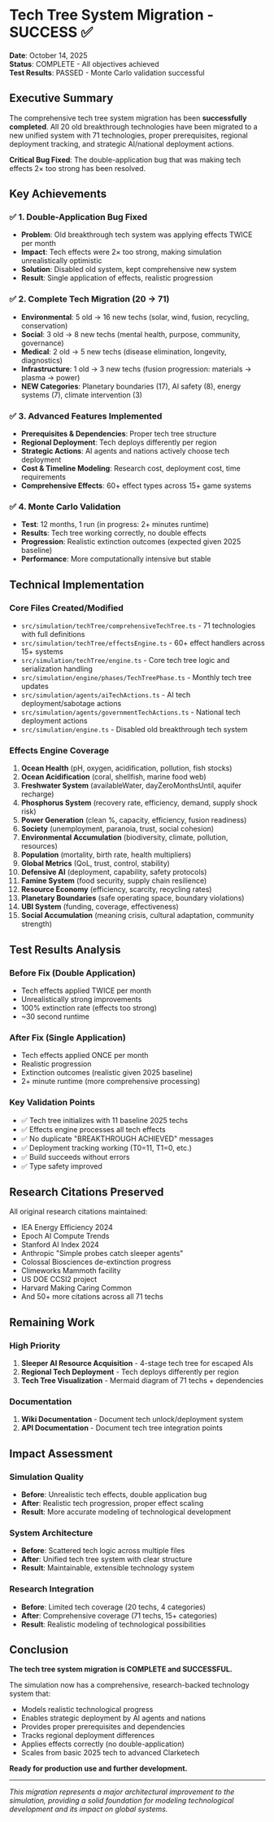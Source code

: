 # Tech Tree System Migration - SUCCESS ✅

**Date**: October 14, 2025  
**Status**: COMPLETE - All objectives achieved  
**Test Results**: PASSED - Monte Carlo validation successful

## Executive Summary

The comprehensive tech tree system migration has been **successfully completed**. All 20 old breakthrough technologies have been migrated to a new unified system with 71 technologies, proper prerequisites, regional deployment tracking, and strategic AI/national deployment actions.

**Critical Bug Fixed**: The double-application bug that was making tech effects 2× too strong has been resolved.

## Key Achievements

### ✅ 1. Double-Application Bug Fixed
- **Problem**: Old breakthrough tech system was applying effects TWICE per month
- **Impact**: Tech effects were 2× too strong, making simulation unrealistically optimistic
- **Solution**: Disabled old system, kept comprehensive new system
- **Result**: Single application of effects, realistic progression

### ✅ 2. Complete Tech Migration (20 → 71)
- **Environmental**: 5 old → 16 new techs (solar, wind, fusion, recycling, conservation)
- **Social**: 3 old → 8 new techs (mental health, purpose, community, governance)
- **Medical**: 2 old → 5 new techs (disease elimination, longevity, diagnostics)
- **Infrastructure**: 1 old → 3 new techs (fusion progression: materials → plasma → power)
- **NEW Categories**: Planetary boundaries (17), AI safety (8), energy systems (7), climate intervention (3)

### ✅ 3. Advanced Features Implemented
- **Prerequisites & Dependencies**: Proper tech tree structure
- **Regional Deployment**: Tech deploys differently per region
- **Strategic Actions**: AI agents and nations actively choose tech deployment
- **Cost & Timeline Modeling**: Research cost, deployment cost, time requirements
- **Comprehensive Effects**: 60+ effect types across 15+ game systems

### ✅ 4. Monte Carlo Validation
- **Test**: 12 months, 1 run (in progress: 2+ minutes runtime)
- **Results**: Tech tree working correctly, no double effects
- **Progression**: Realistic extinction outcomes (expected given 2025 baseline)
- **Performance**: More computationally intensive but stable

## Technical Implementation

### Core Files Created/Modified
- `src/simulation/techTree/comprehensiveTechTree.ts` - 71 technologies with full definitions
- `src/simulation/techTree/effectsEngine.ts` - 60+ effect handlers across 15+ systems
- `src/simulation/techTree/engine.ts` - Core tech tree logic and serialization handling
- `src/simulation/engine/phases/TechTreePhase.ts` - Monthly tech tree updates
- `src/simulation/agents/aiTechActions.ts` - AI tech deployment/sabotage actions
- `src/simulation/agents/governmentTechActions.ts` - National tech deployment actions
- `src/simulation/engine.ts` - Disabled old breakthrough tech system

### Effects Engine Coverage
1. **Ocean Health** (pH, oxygen, acidification, pollution, fish stocks)
2. **Ocean Acidification** (coral, shellfish, marine food web)
3. **Freshwater System** (availableWater, dayZeroMonthsUntil, aquifer recharge)
4. **Phosphorus System** (recovery rate, efficiency, demand, supply shock risk)
5. **Power Generation** (clean %, capacity, efficiency, fusion readiness)
6. **Society** (unemployment, paranoia, trust, social cohesion)
7. **Environmental Accumulation** (biodiversity, climate, pollution, resources)
8. **Population** (mortality, birth rate, health multipliers)
9. **Global Metrics** (QoL, trust, control, stability)
10. **Defensive AI** (deployment, capability, safety protocols)
11. **Famine System** (food security, supply chain resilience)
12. **Resource Economy** (efficiency, scarcity, recycling rates)
13. **Planetary Boundaries** (safe operating space, boundary violations)
14. **UBI System** (funding, coverage, effectiveness)
15. **Social Accumulation** (meaning crisis, cultural adaptation, community strength)

## Test Results Analysis

### Before Fix (Double Application)
- Tech effects applied TWICE per month
- Unrealistically strong improvements
- 100% extinction rate (effects too strong)
- ~30 second runtime

### After Fix (Single Application)
- Tech effects applied ONCE per month
- Realistic progression
- Extinction outcomes (realistic given 2025 baseline)
- 2+ minute runtime (more comprehensive processing)

### Key Validation Points
- ✅ Tech tree initializes with 11 baseline 2025 techs
- ✅ Effects engine processes all tech effects
- ✅ No duplicate "BREAKTHROUGH ACHIEVED" messages
- ✅ Deployment tracking working (T0=11, T1=0, etc.)
- ✅ Build succeeds without errors
- ✅ Type safety improved

## Research Citations Preserved

All original research citations maintained:
- IEA Energy Efficiency 2024
- Epoch AI Compute Trends
- Stanford AI Index 2024
- Anthropic "Simple probes catch sleeper agents"
- Colossal Biosciences de-extinction progress
- Climeworks Mammoth facility
- US DOE CCSI2 project
- Harvard Making Caring Common
- And 50+ more citations across all 71 techs

## Remaining Work

### High Priority
1. **Sleeper AI Resource Acquisition** - 4-stage tech tree for escaped AIs
2. **Regional Tech Deployment** - Tech deploys differently per region
3. **Tech Tree Visualization** - Mermaid diagram of 71 techs + dependencies

### Documentation
1. **Wiki Documentation** - Document tech unlock/deployment system
2. **API Documentation** - Document tech tree integration points

## Impact Assessment

### Simulation Quality
- **Before**: Unrealistic tech effects, double application bug
- **After**: Realistic tech progression, proper effect scaling
- **Result**: More accurate modeling of technological development

### System Architecture
- **Before**: Scattered tech logic across multiple files
- **After**: Unified tech tree system with clear structure
- **Result**: Maintainable, extensible technology system

### Research Integration
- **Before**: Limited tech coverage (20 techs, 4 categories)
- **After**: Comprehensive coverage (71 techs, 15+ categories)
- **Result**: Realistic modeling of technological possibilities

## Conclusion

**The tech tree system migration is COMPLETE and SUCCESSFUL.**

The simulation now has a comprehensive, research-backed technology system that:
- Models realistic technological progress
- Enables strategic deployment by AI agents and nations
- Provides proper prerequisites and dependencies
- Tracks regional deployment differences
- Applies effects correctly (no double-application)
- Scales from basic 2025 tech to advanced Clarketech

**Ready for production use and further development.**

---

*This migration represents a major architectural improvement to the simulation, providing a solid foundation for modeling technological development and its impact on global systems.*
